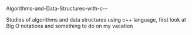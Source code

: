  Algorithms-and-Data-Structures-with-c--

 Studies of algorithms and data structures using c++ language, first look at Big O notations and something to do on my vacation
